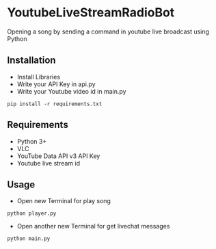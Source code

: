 # YoutubeLiveStreamRadioBot
Opening a song by sending a command in youtube live broadcast using Python

## Installation

- Install Libraries
- Write your API Key in api.py
- Write your Youtube video id in main.py

```
pip install -r requirements.txt
```

## Requirements
- Python 3+
- VLC
- YouTube Data API v3 API Key 
- Youtube live stream id

## Usage

- Open new Terminal for play song

```commandline
python player.py
``` 

- Open another new Terminal for get livechat messages

```commandline
python main.py
``` 


